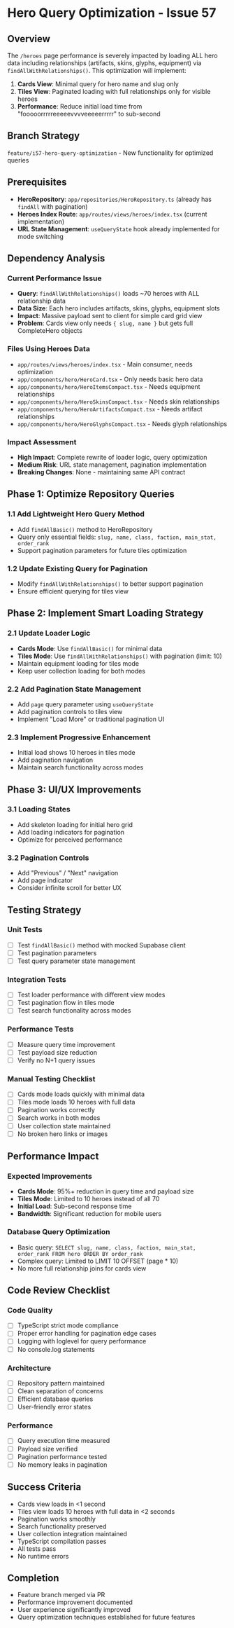 # Hero Query Optimization - Issue 57

## Overview
The `/heroes` page performance is severely impacted by loading ALL hero data including relationships (artifacts, skins, glyphs, equipment) via `findAllWithRelationships()`. This optimization will implement:

1. **Cards View**: Minimal query for hero name and slug only
2. **Tiles View**: Paginated loading with full relationships only for visible heroes
3. **Performance**: Reduce initial load time from "fooooorrrrreeeeevvvveeeeerrrrr" to sub-second

## Branch Strategy
`feature/i57-hero-query-optimization` - New functionality for optimized queries

## Prerequisites
- **HeroRepository**: `app/repositories/HeroRepository.ts` (already has `findAll` with pagination)
- **Heroes Index Route**: `app/routes/views/heroes/index.tsx` (current implementation)
- **URL State Management**: `useQueryState` hook already implemented for mode switching

## Dependency Analysis

### Current Performance Issue
- **Query**: `findAllWithRelationships()` loads ~70 heroes with ALL relationship data
- **Data Size**: Each hero includes artifacts, skins, glyphs, equipment slots
- **Impact**: Massive payload sent to client for simple card grid view
- **Problem**: Cards view only needs `{ slug, name }` but gets full CompleteHero objects

### Files Using Heroes Data
- `app/routes/views/heroes/index.tsx` - Main consumer, needs optimization
- `app/components/hero/HeroCard.tsx` - Only needs basic hero data
- `app/components/hero/HeroItemsCompact.tsx` - Needs equipment relationships
- `app/components/hero/HeroSkinsCompact.tsx` - Needs skin relationships
- `app/components/hero/HeroArtifactsCompact.tsx` - Needs artifact relationships
- `app/components/hero/HeroGlyphsCompact.tsx` - Needs glyph relationships

### Impact Assessment
- **High Impact**: Complete rewrite of loader logic, query optimization
- **Medium Risk**: URL state management, pagination implementation
- **Breaking Changes**: None - maintaining same API contract

## Phase 1: Optimize Repository Queries
### 1.1 Add Lightweight Hero Query Method
- Add `findAllBasic()` method to HeroRepository
- Query only essential fields: `slug, name, class, faction, main_stat, order_rank`
- Support pagination parameters for future tiles optimization

### 1.2 Update Existing Query for Pagination
- Modify `findAllWithRelationships()` to better support pagination
- Ensure efficient querying for tiles view

## Phase 2: Implement Smart Loading Strategy
### 2.1 Update Loader Logic
- **Cards Mode**: Use `findAllBasic()` for minimal data
- **Tiles Mode**: Use `findAllWithRelationships()` with pagination (limit: 10)
- Maintain equipment loading for tiles mode
- Keep user collection loading for both modes

### 2.2 Add Pagination State Management
- Add `page` query parameter using `useQueryState`
- Add pagination controls to tiles view
- Implement "Load More" or traditional pagination UI

### 2.3 Implement Progressive Enhancement
- Initial load shows 10 heroes in tiles mode
- Add pagination navigation
- Maintain search functionality across modes

## Phase 3: UI/UX Improvements
### 3.1 Loading States
- Add skeleton loading for initial hero grid
- Add loading indicators for pagination
- Optimize for perceived performance

### 3.2 Pagination Controls
- Add "Previous" / "Next" navigation
- Add page indicator
- Consider infinite scroll for better UX

## Testing Strategy
### Unit Tests
- [ ] Test `findAllBasic()` method with mocked Supabase client
- [ ] Test pagination parameters
- [ ] Test query parameter state management

### Integration Tests
- [ ] Test loader performance with different view modes
- [ ] Test pagination flow in tiles mode
- [ ] Test search functionality across modes

### Performance Tests
- [ ] Measure query time improvement
- [ ] Test payload size reduction
- [ ] Verify no N+1 query issues

### Manual Testing Checklist
- [ ] Cards mode loads quickly with minimal data
- [ ] Tiles mode loads 10 heroes with full data
- [ ] Pagination works correctly
- [ ] Search works in both modes
- [ ] User collection state maintained
- [ ] No broken hero links or images

## Performance Impact
### Expected Improvements
- **Cards Mode**: 95%+ reduction in query time and payload size
- **Tiles Mode**: Limited to 10 heroes instead of all 70
- **Initial Load**: Sub-second response time
- **Bandwidth**: Significant reduction for mobile users

### Database Query Optimization
- Basic query: `SELECT slug, name, class, faction, main_stat, order_rank FROM hero ORDER BY order_rank`
- Complex query: Limited to LIMIT 10 OFFSET (page * 10)
- No more full relationship joins for cards view

## Code Review Checklist
### Code Quality
- [ ] TypeScript strict mode compliance
- [ ] Proper error handling for pagination edge cases
- [ ] Logging with loglevel for query performance
- [ ] No console.log statements

### Architecture
- [ ] Repository pattern maintained
- [ ] Clean separation of concerns
- [ ] Efficient database queries
- [ ] User-friendly error states

### Performance
- [ ] Query execution time measured
- [ ] Payload size verified
- [ ] Pagination performance tested
- [ ] No memory leaks in pagination

## Success Criteria
- Cards view loads in <1 second
- Tiles view loads 10 heroes with full data in <2 seconds
- Pagination works smoothly
- Search functionality preserved
- User collection integration maintained
- TypeScript compilation passes
- All tests pass
- No runtime errors

## Completion
- Feature branch merged via PR
- Performance improvement documented
- User experience significantly improved
- Query optimization techniques established for future features
